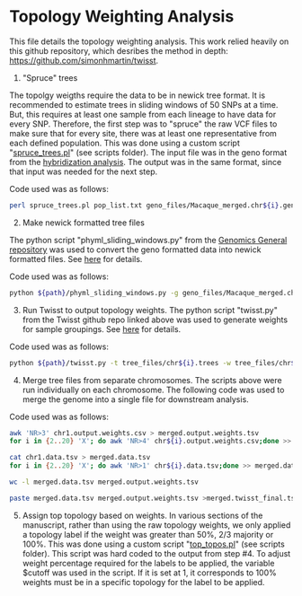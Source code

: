 # Topology Weighting Analysis

This file details the topology weighting analysis. This work relied heavily on this github repository, which desribes the method in depth: https://github.com/simonhmartin/twisst. 

1. "Spruce" trees

The topolgy weigths require the data to be in newick tree format. It is recommended to estimate trees in sliding windows of 50 SNPs at a time. But, this requires at least one sample from each lineage to have data for every SNP. Therefore, the first step was to "spruce" the raw VCF files to make sure that for every site, there was at least one representative from each defined population. This was done using a custom script "[spruce_trees.pl](https://github.com/StevisonLab/Arctoides-Hybridization/blob/main/scripts/spruce_trees.pl)" (see scripts folder). The input file was in the geno format from the [hybridization analysis](https://github.com/StevisonLab/Arctoides-Hybridization/blob/main/Hybridization_Analysis.md). The output was in the same format, since that input was needed for the next step. 

Code used was as follows:

```sh
perl spruce_trees.pl pop_list.txt geno_files/Macaque_merged.chr${i}.geno
```

2. Make newick formatted tree files

The python script "phyml_sliding_windows.py" from the [Genomics General repository](https://github.com/simonhmartin/genomics_general) was used to convert the geno formatted data into newick formatted files. See [here](https://github.com/simonhmartin/genomics_general#trees-for-sliding-windows) for details.

Code used was as follows:

```sh
python ${path}/phyml_sliding_windows.py -g geno_files/Macaque_merged.chr${i}.geno.spruced --prefix tree_files/chr${i} -w 50 --windType sites --model GTR --optimise n
```

3. Run Twisst to output topology weights. The python script "twisst.py" from the Twisst github repo linked above was used to generate weights for sample groupings. See [here](https://github.com/simonhmartin/twisst#weighting-method) for details.

Code used was as follows:

```sh
python ${path}/twisst.py -t tree_files/chr${i}.trees -w tree_files/chr${i}.output.weights.csv -g A -g B -g C -g D --method complete --groupsFile ${path}/sample_ids.txt --outputTopos tree_files/chr${i}.toplogies.trees
```

4. Merge tree files from separate chromosomes. The scripts above were run individually on each chromosome. The following code was used to merge the genome into a single file for downstream analysis.

Code used was as follows:

```sh
awk 'NR>3' chr1.output.weights.csv > merged.output.weights.tsv
for i in {2..20} 'X'; do awk 'NR>4' chr${i}.output.weights.csv;done >> merged.output.weights.tsv

cat chr1.data.tsv > merged.data.tsv
for i in {2..20} 'X'; do awk 'NR>1' chr${i}.data.tsv;done >> merged.data.tsv

wc -l merged.data.tsv merged.output.weights.tsv

paste merged.data.tsv merged.output.weights.tsv >merged.twisst_final.tsv
```

5. Assign top topology based on weights. In various sections of the manuscript, rather than using the raw topology weights, we only applied a topology label if the weight was greater than 50%, 2/3 majority or 100%. This was done using a custom script "[top_topos.pl](https://github.com/StevisonLab/Arctoides-Hybridization/blob/main/scripts/top_topos.pl)" (see scripts folder). This script was hard coded to the output from step #4. To adjust weight percentage required for the labels to be applied, the variable $cutoff was used in the script. If it is set at 1, it corresponds to 100% weights must be in a specific topology for the label to be applied.  
